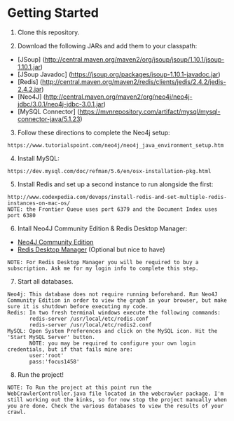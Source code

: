 # Getting Started

1) Clone this repository.

2) Download the following JARs and add them to your classpath:
- [JSoup] (http://central.maven.org/maven2/org/jsoup/jsoup/1.10.1/jsoup-1.10.1.jar)
- [JSoup Javadoc] (https://jsoup.org/packages/jsoup-1.10.1-javadoc.jar)
- [Redis] (http://central.maven.org/maven2/redis/clients/jedis/2.4.2/jedis-2.4.2.jar)
- [Neo4J] (http://central.maven.org/maven2/org/neo4j/neo4j-jdbc/3.0.1/neo4j-jdbc-3.0.1.jar)
- [MySQL Connector] (https://mvnrepository.com/artifact/mysql/mysql-connector-java/5.1.23)

        
3) Follow these directions to complete the Neo4j setup:
```
https://www.tutorialspoint.com/neo4j/neo4j_java_environment_setup.htm
```        
4) Install MySQL:
```
https://dev.mysql.com/doc/refman/5.6/en/osx-installation-pkg.html
```
5) Install Redis and set up a second instance to run alongside the first:
```
http://www.codexpedia.com/devops/install-redis-and-set-multiple-redis-instances-on-mac-os/
NOTE: the Frontier Queue uses port 6379 and the Document Index uses port 6380
```        
6) Intall Neo4J Community Edition & Redis Desktop Manager:

- [Neo4J Community Edition](https://neo4j.com/download/)
- [Redis Desktop Manager](https://redisdesktop.com/) (Optional but nice to have)
```
NOTE: For Redis Desktop Manager you will be required to buy a subscription. Ask me for my login info to complete this step.
```
7) Start all databases.
```
Neo4j: This database does not require running beforehand. Run Neo4J Community Edition in order to view the graph in your browser, but make sure it is shutdown before executing my code.
Redis: In two fresh terminal windows execute the following commands: 
       redis-server /usr/local/etc/redis.conf
       redis-server /usr/local/etc/redis2.conf
MySQL: Open System Preferences and click on the MySQL icon. Hit the 'Start MySQL Server' button.
       NOTE: you may be required to configure your own login credentials, but if that fails mine are: 
       user:'root' 
       pass:'focus1458'
```
8) Run the project!
```
NOTE: To Run the project at this point run the WebCrawlerController.java file located in the webcrawler package. I'm still working out the kinks, so for now stop the project manually when you are done. Check the various databases to view the results of your crawl.
```  



 
